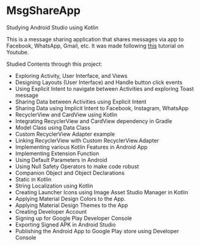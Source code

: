 # MsgShareApp
Studying Android Studio using Kotlin

This is a message sharing application that shares messages via app to Facebook, WhatsApp, Gmail, etc.
It was made following <a href="https://www.youtube.com/playlist?list=PLlxmoA0rQ-Lw5k_QCqVl3rsoJOnb_00UV">this</a> tutorial on Youtube.

Studied Contents through this project:
- Exploring Activity, User Interface, and Views
- Designing Layouts (User Interface) and Handle button click events
- Using Explicit Intent to navigate between Activities and exploring Toast message
- Sharing Data between Activities using Explicit Intent
- Sharing Data using Implicit Intent to Facebook, Instagram, WhatsApp
- RecyclerView and CardView using Kotlin
- Integrating RecyclerView and CardView dependency in Gradle
- Model Class using Data Class
- Custom RecyclerView Adapter example
- Linking RecyclerView with Custom RecyclerView.Adapter
- Implementing various Kotlin Features in Android App
- Implementing Extension Function
- Using Default Parameters in Android
- Using Null Safety Operators to make code robust
- Companion Object and Object Declarations
- Static in Kotlin
- String Localization using Kotlin
- Creating Launcher Icons using Image Asset Studio Manager in Kotlin
- Applying Material Design Colors to the App.
- Applying Material Design Themes to the App
- Creating Developer Account
- Signing up for Google Play Developer Console
- Exporting Signed APK in Android Studio
- Publishing the Android App to Google Play store using Developer Console


